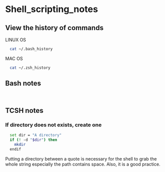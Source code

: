 # Shell_scripting_notes

## View the history of commands

LINUX OS
```sh
  cat ~/.bash_history
```
MAC OS

```sh
  cat ~/.zsh_history
```

## Bash notes
```sh
  
```

## TCSH notes

### If directory does not exists, create one
```sh
  set dir = "A directory"
  if (! -d "$dir") then
    mkdir
  endif
```

Putting a directory between a quote is necessary for the shell to grab the whole string especially the path contains space. Also, it is a good practice.  
